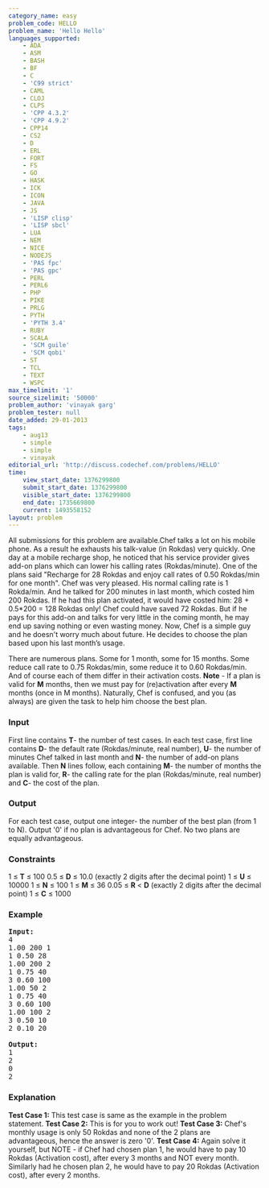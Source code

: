 ```yaml
---
category_name: easy
problem_code: HELLO
problem_name: 'Hello Hello'
languages_supported:
    - ADA
    - ASM
    - BASH
    - BF
    - C
    - 'C99 strict'
    - CAML
    - CLOJ
    - CLPS
    - 'CPP 4.3.2'
    - 'CPP 4.9.2'
    - CPP14
    - CS2
    - D
    - ERL
    - FORT
    - FS
    - GO
    - HASK
    - ICK
    - ICON
    - JAVA
    - JS
    - 'LISP clisp'
    - 'LISP sbcl'
    - LUA
    - NEM
    - NICE
    - NODEJS
    - 'PAS fpc'
    - 'PAS gpc'
    - PERL
    - PERL6
    - PHP
    - PIKE
    - PRLG
    - PYTH
    - 'PYTH 3.4'
    - RUBY
    - SCALA
    - 'SCM guile'
    - 'SCM qobi'
    - ST
    - TCL
    - TEXT
    - WSPC
max_timelimit: '1'
source_sizelimit: '50000'
problem_author: 'vinayak garg'
problem_tester: null
date_added: 29-01-2013
tags:
    - aug13
    - simple
    - simple
    - vinayak
editorial_url: 'http://discuss.codechef.com/problems/HELLO'
time:
    view_start_date: 1376299800
    submit_start_date: 1376299800
    visible_start_date: 1376299800
    end_date: 1735669800
    current: 1493558152
layout: problem
---
```

All submissions for this problem are available.Chef talks a lot on his mobile phone. As a result he exhausts his talk-value (in Rokdas) very quickly. One day at a mobile recharge shop, he noticed that his service provider gives add-on plans which can lower his calling rates (Rokdas/minute). One of the plans said "Recharge for 28 Rokdas and enjoy call rates of 0.50 Rokdas/min for one month". Chef was very pleased. His normal calling rate is 1 Rokda/min. And he talked for 200 minutes in last month, which costed him 200 Rokdas. If he had this plan activated, it would have costed him: 28 + 0.5\*200 = 128 Rokdas only! Chef could have saved 72 Rokdas. But if he pays for this add-on and talks for very little in the coming month, he may end up saving nothing or even wasting money. Now, Chef is a simple guy and he doesn't worry much about future. He decides to choose the plan based upon his last month’s usage.

There are numerous plans. Some for 1 month, some for 15 months. Some reduce call rate to 0.75 Rokdas/min, some reduce it to 0.60 Rokdas/min. And of course each of them differ in their activation costs. **Note** - If a plan is valid for **M** months, then we must pay for (re)activation after every **M** months (once in M months). Naturally, Chef is confused, and you (as always) are given the task to help him choose the best plan.

### Input

First line contains **T**- the number of test cases. In each test case, first line contains **D**- the default rate (Rokdas/minute, real number), **U**- the number of minutes Chef talked in last month and **N**- the number of add-on plans available. Then **N** lines follow, each containing **M**- the number of months the plan is valid for, **R**- the calling rate for the plan (Rokdas/minute, real number) and **C**- the cost of the plan.

### Output

For each test case, output one integer- the number of the best plan (from 1 to N). Output '0' if no plan is advantageous for Chef. No two plans are equally advantageous.

### Constraints

1 ≤ **T** ≤ 100
0.5 ≤ **D** ≤ 10.0 (exactly 2 digits after the decimal point)
1 ≤ **U** ≤ 10000
1 ≤ **N** ≤ 100
1 ≤ **M** ≤ 36
0.05 ≤ **R** &lt; **D** (exactly 2 digits after the decimal point)
1 ≤ **C** ≤ 1000

### Example

<pre>
<b>Input:</b>
4
1.00 200 1
1 0.50 28
1.00 200 2
1 0.75 40
3 0.60 100
1.00 50 2
1 0.75 40
3 0.60 100
1.00 100 2
3 0.50 10
2 0.10 20

<b>Output:</b>
1
2
0
2
</pre>
### Explanation

**Test Case 1:** This test case is same as the example in the problem statement.
**Test Case 2:** This is for you to work out!
**Test Case 3:** Chef's monthly usage is only 50 Rokdas and none of the 2 plans are advantageous, hence the answer is zero '0'.
**Test Case 4:** Again solve it yourself, but NOTE - if Chef had chosen plan 1, he would have to pay 10 Rokdas (Activation cost), after every 3 months and NOT every month. Similarly had he chosen plan 2, he would have to pay 20 Rokdas (Activation cost), after every 2 months.
